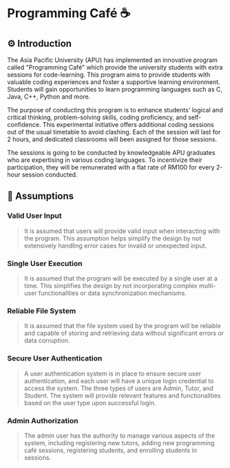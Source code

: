 # Programming Café  ☕️

## ⚙️ Introduction
The Asia Pacific University (APU) has implemented an innovative program called "Programming Café" which provide the university students with extra sessions for code-learning. This program aims to provide students with valuable coding experiences and foster a supportive learning environment. Students will gain opportunities to learn programming languages such as C, Java, C++, Python and more. 

The purpose of conducting this program is to enhance students' logical and critical thinking, problem-solving skills, coding proficiency, and self-confidence. This experimental initiative offers additional coding sessions out of the usual timetable to avoid clashing. Each of the session will last for 2 hours, and dedicated classrooms will been assigned for those sessions. 

The sessions is going to be conducted by knowledgeable APU graduates who are expertising in various coding languages. To incentivize their participation, they will be remunerated with a flat rate of RM100 for every 2-hour session conducted. 


## 📂 Assumptions

### Valid User Input
> It is assumed that users will provide valid input when interacting with the program. This assumption helps simplify the design by not extensively handling error cases for invalid or unexpected input.
### Single User Execution
> It is assumed that the program will be executed by a single user at a time. This simplifies the design by not incorporating complex multi-user functionalities or data synchronization mechanisms.
### Reliable File System
> It is assumed that the file system used by the program will be reliable and capable of storing and retrieving data without significant errors or data corruption.
### Secure User Authentication
> A user authentication system is in place to ensure secure user authentication, and each user will have a unique login credential to access the system. The three types of users are Admin, Tutor, and Student. The system will provide relevant features and functionalities based on the user type upon successful login.
### Admin Authorization
> The admin user has the authority to manage various aspects of the system, including registering new tutors, adding new programming café sessions, registering students, and enrolling students in sessions.

